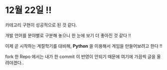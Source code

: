 # 12월 22일 !!

카테고리 구현이 성공적으로 된 것 같다.

개발 언어를 분야별로 구분해 놓으니 한 눈에 보기 더 좋아진 것 같다 !!

이제 곧 시작하는 계절학기를 대비해, __Python__ 을 이용해서 게임을 만들어보려고 한다 !!

fork 한 Repo 에서는 내가 한 commit 이 반영이 안되기 때문에 여기에 가끔씩 글을 올려야겠다..
